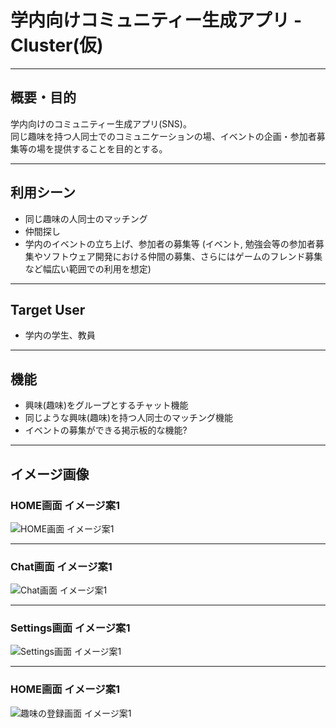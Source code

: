 # 学内向けコミュニティー生成アプリ - Cluster(仮)

---

## 概要・目的
学内向けのコミュニティー生成アプリ(SNS)。  
同じ趣味を持つ人同士でのコミュニケーションの場、イベントの企画・参加者募集等の場を提供することを目的とする。

---

## 利用シーン
* 同じ趣味の人同士のマッチング
* 仲間探し
* 学内のイベントの立ち上げ、参加者の募集等 (イベント, 勉強会等の参加者募集やソフトウェア開発における仲間の募集、さらにはゲームのフレンド募集など幅広い範囲での利用を想定)

---

## Target User
* 学内の学生、教員

---

## 機能
* 興味(趣味)をグループとするチャット機能
* 同じような興味(趣味)を持つ人同士のマッチング機能
* イベントの募集ができる掲示板的な機能?

---

## イメージ画像
### HOME画面 イメージ案1
![HOME画面 イメージ案1](images/Home-android.png "HOME画面 イメージ案1")

---

### Chat画面 イメージ案1
![Chat画面 イメージ案1](images/Chat-android.png "Chat画面 イメージ案1")

---

### Settings画面 イメージ案1
![Settings画面 イメージ案1](images/Settings-android.png "Settings画面 イメージ案1")

---

### HOME画面 イメージ案1
![趣味の登録画面 イメージ案1](images/resister-interests-android.png "HOME画面 イメージ案1")

